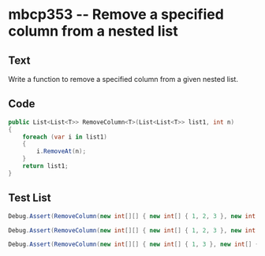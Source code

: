# mbcp353 -- Remove a specified column from a nested list

## Text

Write a function to remove a specified column from a given nested list.

## Code

```csharp
public List<List<T>> RemoveColumn<T>(List<List<T>> list1, int n) 
{
    foreach (var i in list1)
    {
        i.RemoveAt(n);
    }
    return list1;
}
```

## Test List

```csharp
Debug.Assert(RemoveColumn(new int[][] { new int[] { 1, 2, 3 }, new int[] { 2, 4, 5 }, new int[] { 1, 1, 1 } }, 0).SequenceEqual(new int[][] { new int[] { 2, 3 }, new int[] { 4, 5 }, new int[] { 1, 1 } }));
```

```csharp
Debug.Assert(RemoveColumn(new int[][] { new int[] { 1, 2, 3 }, new int[] { -2, 4, -5 }, new int[] { 1, -1, 1 } }, 2).SequenceEqual(new int[][] { new int[] { 1, 2 }, new int[] { -2, 4 }, new int[] { 1, -1 } }));
```

```csharp
Debug.Assert(RemoveColumn(new int[][] { new int[] { 1, 3 }, new int[] { 5, 7 }, new int[] { 1, 3 }, new int[] { 13, 15, 17 }, new int[] { 5, 7 }, new int[] { 9, 11 } }, 0).SequenceEqual(new int[][] { new int[] { 3 }, new int[] { 7 }, new int[] { 3 }, new int[] { 15, 17 }, new int[] { 7 }, new int[] { 11 } }));
```
